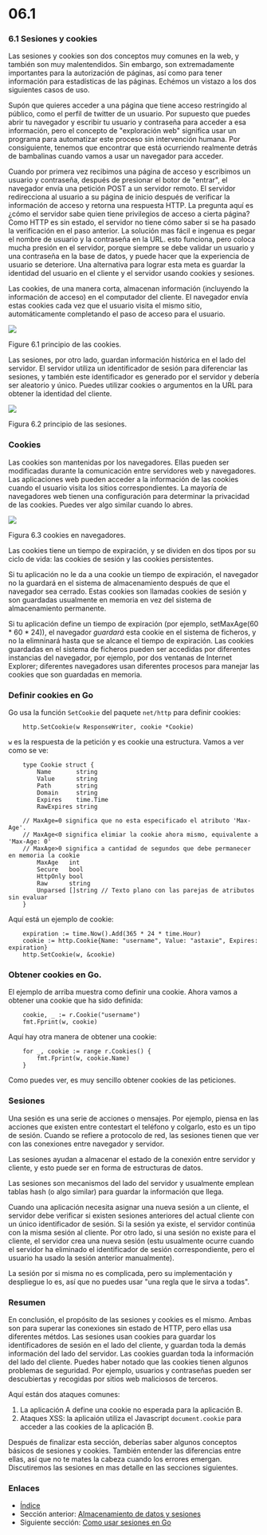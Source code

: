 # 06.1

### 6.1 Sesiones y cookies

Las sesiones y cookies son dos conceptos muy comunes en la web, y también son muy malentendidos. Sin embargo, son extremadamente importantes para la autorización de páginas, así como para tener información para estadísticas de las páginas. Echémos un vistazo a los dos siguientes casos de uso.

Supón que quieres acceder a una página que tiene acceso restringido al público, como el perfil de twitter de un usuario. Por supuesto que puedes abrir tu navegador y escribir tu usuario y contraseña para acceder a esa información, pero el concepto de "exploración web" significa usar un programa para automatizar este proceso sin intervención humana. Por consiguiente, tenemos que encontrar que está ocurriendo realmente detrás de bambalinas cuando vamos a usar un navegador para acceder.

Cuando por primera vez recibimos una página de acceso y escribimos un usuario y contraseña, después de presionar el botor de "entrar", el navegador envía una petición POST a un servidor remoto. El servidor redirecciona al usuario a su página de inicio después de verificar la información de acceso y retorna una respuesta HTTP. La pregunta aquí es ¿cómo el servidor sabe quien tiene privilegios de acceso a cierta página? Como HTTP es sin estado, el servidor no tiene cómo saber si se ha pasado la verificación en el paso anterior. La solución mas fácil e ingenua es pegar el nombre de usuario y la contraseña en la URL. esto funciona, pero coloca mucha presión en el servidor, porque siempre se debe validar un usuario y una contraseña en la base de datos, y puede hacer que la experiencia de usuario se deteriore. Una alternativa para lograr esta meta es guardar la identidad del usuario en el cliente y el servidor usando cookies y sesiones.

Las cookies, de una manera corta, almacenan información (incluyendo la información de acceso) en el computador del cliente. El navegador envía estas cookies cada vez que el usuario visita el mismo sitio, automáticamente completando el paso de acceso para el usuario.

![](images/6.1.cookie2.png)

Figure 6.1 principio de las cookies.

Las sesiones, por otro lado, guardan información histórica en el lado del servidor. El servidor utiliza un identificador de sesión para diferenciar las sesiones, y también este identificador es generado por el servidor y debería ser aleatorio y único. Puedes utilizar cookies o argumentos en la URL para obtener la identidad del cliente.

![](images/6.1.session.png)

Figura 6.2 principio de las sesiones.

### Cookies

Las cookies son mantenidas por los navegadores. Ellas pueden ser modificadas durante la comunicación entre servidores web y navegadores. Las aplicaciones web pueden acceder a la información de las cookies cuando el usuario visita los sitios correspondientes. La mayoría de navegadores web tienen una configuración para determinar la privacidad de las cookies. Puedes ver algo similar cuando lo abres.

![](images/6.1.cookie.png)

Figura 6.3 cookies en navegadores.

Las cookies tiene un tiempo de expiración, y se dividen en dos tipos por su ciclo de vida: las cookies de sesión y las cookies persistentes.

Si tu aplicación no le da a una cookie un tiempo de expiración, el navegador no la guardará en el sistema de almacenamiento después de que el navegador sea cerrado. Estas cookies son llamadas cookies de sesión y son guardadas usualmente en memoria en vez del sistema de almacenamiento permanente.

Si tu aplicación define un tiempo de expiración (por ejemplo, setMaxAge(60 \* 60 \* 24)), el navegador _guardará_ esta cookie en el sistema de ficheros, y no la elimninará hasta que se alcance el tiempo de expiración. Las cookies guardadas en el sistema de ficheros pueden ser accedidas por diferentes instancias del navegador, por ejemplo, por dos ventanas de Internet Explorer; diferentes navegadores usan diferentes procesos para manejar las cookies que son guardadas en memoria.

### Definir cookies en Go

Go usa la función `SetCookie` del paquete `net/http` para definir cookies:

```
	http.SetCookie(w ResponseWriter, cookie *Cookie)
```

`w` es la respuesta de la petición y es cookie una estructura. Vamos a ver como se ve:

```
	type Cookie struct {
	    Name       string
	    Value      string
	    Path       string
	    Domain     string
	    Expires    time.Time
	    RawExpires string

	// MaxAge=0 significa que no esta especificado el atributo 'Max-Age'.
	// MaxAge<0 significa elimiar la cookie ahora mismo, equivalente a 'Max-Age: 0'
	// MaxAge>0 significa a cantidad de segundos que debe permanecer en memoria la cookie
	    MaxAge   int
	    Secure   bool
	    HttpOnly bool
	    Raw      string
	    Unparsed []string // Texto plano con las parejas de atributos sin evaluar
	}
```

Aquí está un ejemplo de cookie:

```
	expiration := time.Now().Add(365 * 24 * time.Hour)
	cookie := http.Cookie{Name: "username", Value: "astaxie", Expires: expiration}
	http.SetCookie(w, &cookie)
```

### Obtener cookies en Go.

El ejemplo de arriba muestra como definir una cookie. Ahora vamos a obtener una cookie que ha sido definida:

```
	cookie, _ := r.Cookie("username")
	fmt.Fprint(w, cookie)
```

Aquí hay otra manera de obtener una cookie:

```
	for _, cookie := range r.Cookies() {
	    fmt.Fprint(w, cookie.Name)
	}
```

Como puedes ver, es muy sencillo obtener cookies de las peticiones.

### Sesiones

Una sesión es una serie de acciones o mensajes. Por ejemplo, piensa en las acciones que existen entre contestart el teléfono y colgarlo, esto es un tipo de sesión. Cuando se refiere a protocolo de red, las sesiones tienen que ver con las conexiones entre navegador y servidor.

Las sesiones ayudan a almacenar el estado de la conexión entre servidor y cliente, y esto puede ser en forma de estructuras de datos.

Las sesiones son mecanismos del lado del servidor y usualmente emplean tablas hash (o algo similar) para guardar la información que llega.

Cuando una aplicación necesita asignar una nueva sesión a un cliente, el servidor debe verificar si existen sesiones anteriores del actual cliente con un único identificador de sesión. Si la sesión ya existe, el servidor continúa con la misma sesión al cliente. Por otro lado, si una sesión no existe para el cliente, el servidor crea una nueva sesión (estu usualmente ocurre cuando el servidor ha eliminado el identificador de sesión correspondiente, pero el usuario ha usado la sesión anterior manualmente).

La sesión por si misma no es complicada, pero su implementación y despliegue lo es, así que no puedes usar "una regla que le sirva a todas".

### Resumen

En conclusión, el propósito de las sesiones y cookies es el mismo. Ambas son para superar las conexiones sin estado de HTTP, pero ellas usa diferentes métdos. Las sesiones usan cookies para guardar los identificadores de sesión en el lado del cliente, y guardan toda la demás información del lado del servidor. Las cookies guardan toda la información del lado del cliente. Puedes haber notado que las cookies tienen algunos problemas de seguridad. Por ejemplo, usuarios y contraseñas pueden ser descubiertas y recogidas por sitios web maliciosos de terceros.

Aquí están dos ataques comunes:

1. La aplicación A define una cookie no esperada para la aplicación B.
2. Ataques XSS: la aplicaión utiliza el Javascript `document.cookie` para acceder a las cookies de la aplicación B.

Después de finalizar esta sección, deberías saber algunos conceptos básicos de sesiones y cookies. También entender las diferencias entre ellas, así que no te mates la cabeza cuando los errores emergan. Discutiremos las sesiones en mas detalle en las secciones siguientes.

### Enlaces

* [Índice](preface.md)
* Sección anterior: [Almacenamiento de datos y sesiones](06.0.md)
* Siguiente sección: [Como usar sesiones en Go](06.2.md)
